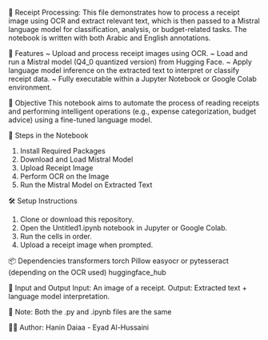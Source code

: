 🧾 Receipt Processing:
This file demonstrates how to process a receipt image using OCR and extract relevant text, which is then passed to a Mistral language model for classification, analysis, or budget-related tasks. The notebook is written with both Arabic and English annotations.


📌 Features
~ Upload and process receipt images using OCR.
~ Load and run a Mistral model (Q4_0 quantized version) from Hugging Face.
~ Apply language model inference on the extracted text to interpret or classify receipt data.
~ Fully executable within a Jupyter Notebook or Google Colab environment.


🧠 Objective
This notebook aims to automate the process of reading receipts and performing intelligent operations (e.g., expense categorization, budget advice) 
using a fine-tuned language model.


📁 Steps in the Notebook
1. Install Required Packages
2. Download and Load Mistral Model
3. Upload Receipt Image
4. Perform OCR on the Image
5. Run the Mistral Model on Extracted Text


🛠️ Setup Instructions
1. Clone or download this repository.
2. Open the Untitled1.ipynb notebook in Jupyter or Google Colab. 
3. Run the cells in order.
4. Upload a receipt image when prompted.


📦 Dependencies
transformers
torch
Pillow
easyocr or pytesseract (depending on the OCR used)
huggingface_hub


🧾 Input and Output
Input: An image of a receipt.
Output: Extracted text + language model interpretation.


📝 Note:
Both the .py and .ipynb files are the same


🧑‍💻 Author: 
Hanin Daiaa - Eyad Al-Hussaini
